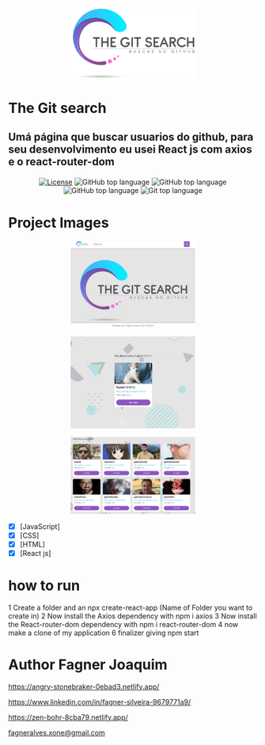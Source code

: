 <p align="center">
  <img src="https://github.com/fagner121212/assets/blob/main/Buscar%20Git/Logotype%20-%20Shadow.8920e8887ea70be8877d.png?raw=true" width="50%"/>
</p>

# The Git search

## Umá página que buscar usuarios do github, para seu desenvolvimento eu usei React js com axios e o react-router-dom

<div align="center" style="margin: 20px; text-align: center">

  [![License](http://img.shields.io/:license-mit-blue.svg?style=flat-square)](http://badges.mit-license.org)
  ![GitHub top language](https://img.shields.io/badge/Technology-HTML-orange)
  ![GitHub top language](https://img.shields.io/badge/Technology-CSS-blue)
  ![GitHub top language](https://img.shields.io/badge/Technology-JavaScript-yellow)
  ![Git top language](https://img.shields.io/badge/Technology-React%20js-blue)
  
</div>

# Project Images

<p align="center">
  <img src="https://github.com/fagner121212/assets/blob/main/Buscar%20Git/BuscarGitImg.PNG?raw=true" width="50%"/>
</p>

<p align="center">
  <img src="https://github.com/fagner121212/assets/blob/main/Buscar%20Git/BuscarGitImgProfile.PNG" width="50%"/>
</p>

<p align="center">
  <img src="https://github.com/fagner121212/assets/blob/main/Buscar%20Git/Gabriel.PNG?raw=true" width="50%"/>
</p>

- [x] [JavaScript]
- [x] [CSS]
- [x] [HTML]  
- [x] [React js]

# how to run

1 Create a folder and an npx create-react-app (Name of Folder you want to create in)
2 Now install the Axios dependency with npm i axios
3 Now install the React-router-dom dependency with npm i react-router-dom
4 now make a clone of my application
6 finalizer giving npm start

# Author Fagner Joaquim

https://angry-stonebraker-0ebad3.netlify.app/
 
 https://www.linkedin.com/in/fagner-silveira-9679771a9/
 
 https://zen-bohr-8cba79.netlify.app/
 
 fagneralves.xone@gmail.com
